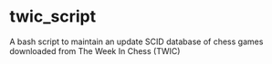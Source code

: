 # twic_script
A bash script to maintain an update SCID database of chess games downloaded from The Week In Chess (TWIC) 
